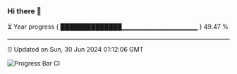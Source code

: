 ### Hi there 👋

⏳ Year progress { ██████████████▁▁▁▁▁▁▁▁▁▁▁▁▁▁▁▁ } 49.47 %

---

⏰ Updated on Sun, 30 Jun 2024 01:12:06 GMT

![Progress Bar CI](https://github.com/liununu/liununu/workflows/Progress%20Bar%20CI/badge.svg)
